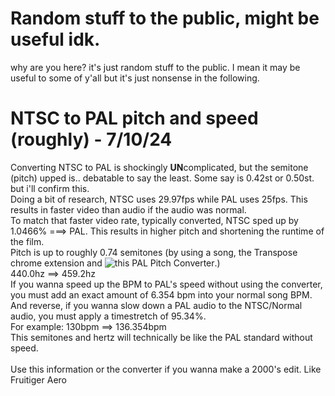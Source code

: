 # Random stuff to the public, might be useful idk.
why are you here? it's just random stuff to the public. I mean it may be useful to some of y'all but it's just nonsense in the following.

# NTSC to PAL pitch and speed (roughly) - 7/10/24
Converting NTSC to PAL is shockingly **UN**complicated, but the semitone (pitch) upped is.. debatable to say the least. Some say is 0.42st or 0.50st. but i'll confirm this.
<br>
Doing a bit of research, NTSC uses 29.97fps while PAL uses 25fps. This results in faster video than audio if the audio was normal.
<br>
To match that faster video rate, typically converted, NTSC sped up by 1.0466% ===> PAL. This results in higher pitch and shortening the runtime of the film.
<br>
Pitch is up to roughly 0.74 semitones (by using a song, the Transpose chrome extension and ![this PAL Pitch Converter](https://sloxet.github.io/PAL-Pitch-Converter).)
<br>
440.0hz ==> 459.2hz
<br>
If you wanna speed up the BPM to PAL's speed without using the converter, you must add an exact amount of 6.354 bpm into your normal song BPM. And reverse, if you wanna slow down a PAL audio to the NTSC/Normal audio, you must apply a timestretch of 95.34%.
<br>
For example: 130bpm ==> 136.354bpm
<br>
This semitones and hertz will technically be like the PAL standard without speed.
<br>
<br>
Use this information or the converter if you wanna make a 2000's edit. Like Fruitiger Aero
